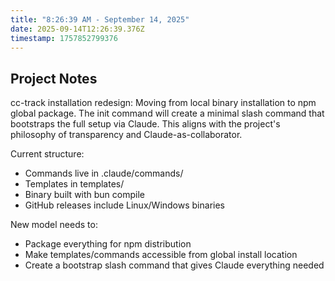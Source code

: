 ```yaml
---
title: "8:26:39 AM - September 14, 2025"
date: 2025-09-14T12:26:39.376Z
timestamp: 1757852799376
---
```


## Project Notes

cc-track installation redesign: Moving from local binary installation to npm global package. The init command will create a minimal slash command that bootstraps the full setup via Claude. This aligns with the project's philosophy of transparency and Claude-as-collaborator.

Current structure:
- Commands live in .claude/commands/
- Templates in templates/
- Binary built with bun compile
- GitHub releases include Linux/Windows binaries

New model needs to:
- Package everything for npm distribution
- Make templates/commands accessible from global install location
- Create a bootstrap slash command that gives Claude everything needed
